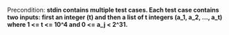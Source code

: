 Precondition: **stdin contains multiple test cases. Each test case contains two inputs: first an integer (t) and then a list of t integers (a_1, a_2, ..., a_t) where 1 <= t <= 10^4 and 0 <= a_j < 2^31.**